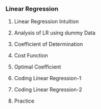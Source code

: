 ### Linear Regression ###

1. Linear Regression Intuition

2. Analysis of LR using dummy Data

3. Coefficient of Determination

4. Cost Function

5. Optimal Coefficient

6. Coding Linear Regression-1

7. Coding Linear Regression-2

8. Practice
